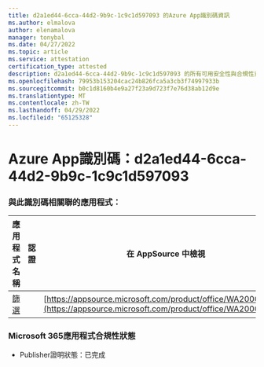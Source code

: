 ```yaml
---
title: d2a1ed44-6cca-44d2-9b9c-1c9c1d597093 的Azure App識別碼資訊
ms.author: elmalova
author: elenamalova
manager: tonybal
ms.date: 04/27/2022
ms.topic: article
ms.service: attestation
certification_type: attested
description: d2a1ed44-6cca-44d2-9b9c-1c9c1d597093 的所有可用安全性與合規性資訊。
ms.openlocfilehash: 79953b153204cac24b826fca5a3cb3f74997933b
ms.sourcegitcommit: b0c1d8160b4e9a27f23a9d723f7e76d38ab12d9e
ms.translationtype: MT
ms.contentlocale: zh-TW
ms.lasthandoff: 04/29/2022
ms.locfileid: "65125328"
---
```

# <a name="azure-app-id-d2a1ed44-6cca-44d2-9b9c-1c9c1d597093"></a>Azure App識別碼：d2a1ed44-6cca-44d2-9b9c-1c9c1d597093


### <a name="apps-associated-with-this-id"></a>與此識別碼相關聯的應用程式：
| **應用程式名稱** | **認證** | **在 AppSource 中檢視** |
|--------------|---------------|-----------------------|
| [篩選](../forward/WA200002545.md) |  | [https://appsource.microsoft.com/product/office/WA200002545](https://appsource.microsoft.com/product/office/WA200002545) |

### <a name="microsoft-365-app-compliance-status"></a>Microsoft 365應用程式合規性狀態
- Publisher證明狀態：已完成
